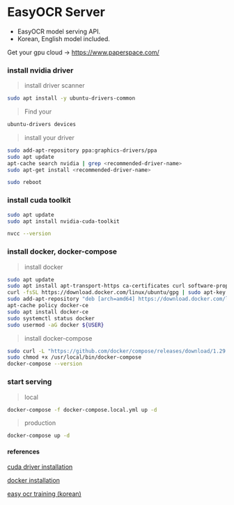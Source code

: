 # EasyOCR Server

- EasyOCR model serving API.
- Korean, English model included.

Get your gpu cloud -> https://www.paperspace.com/

### install nvidia driver

> install driver scanner
```bash
sudo apt install -y ubuntu-drivers-common
```

> Find your <recommended-driver-name>
```bash
ubuntu-drivers devices
```

> install your driver 
```bash
sudo add-apt-repository ppa:graphics-drivers/ppa
sudo apt update
apt-cache search nvidia | grep <recommended-driver-name>
sudo apt-get install <recommended-driver-name>
```

```bash
sudo reboot
```

### install cuda toolkit

```bash
sudo apt update
sudo apt install nvidia-cuda-toolkit
```

```bash
nvcc --version
```

### install docker, docker-compose

> install docker
```bash
sudo apt update
sudo apt install apt-transport-https ca-certificates curl software-properties-common
curl -fsSL https://download.docker.com/linux/ubuntu/gpg | sudo apt-key add -
sudo add-apt-repository "deb [arch=amd64] https://download.docker.com/linux/ubuntu focal stable"
apt-cache policy docker-ce
sudo apt install docker-ce
sudo systemctl status docker
sudo usermod -aG docker ${USER}
```

> install docker-compose
```bash
sudo curl -L "https://github.com/docker/compose/releases/download/1.29.2/docker-compose-$(uname -s)-$(uname -m)" -o /usr/local/bin/docker-compose
sudo chmod +x /usr/local/bin/docker-compose
docker-compose --version
```

### start serving

> local
```bash
docker-compose -f docker-compose.local.yml up -d
```

> production
```bash
docker-compose up -d
```

#### references

[cuda driver installation](https://linuxconfig.org/how-to-install-cuda-on-ubuntu-20-04-focal-fossa-linux)

[docker installation](https://www.digitalocean.com/community/tutorials/how-to-install-and-use-docker-on-ubuntu-20-04)

[easy ocr training (korean)](https://davelogs.tistory.com/94)